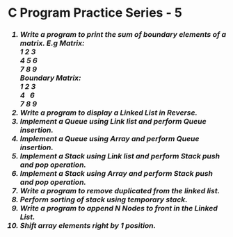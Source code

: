 <h1> C Program Practice Series - 5 </h1>
<h3><i>
<ol>
<li> Write a program to print the sum of boundary elements of a matrix. E.g
Matrix:<br>
1 2 3<br>
4 5 6<br>
7 8 9<br>
Boundary Matrix: <br>
 1 2 3<br>
 4 &nbsp;&nbsp;6<br>
 7 8 9
</li>
<li> Write a program to display a Linked List in Reverse. </li> 
<li> Implement a Queue using Link list and perform Queue insertion. </li> 
<li> Implement a Queue using Array and perform Queue insertion. </li>
<li> Implement a Stack using Link list and perform Stack push and pop operation. </li>
<li> Implement a Stack using Array and perform Stack push and pop operation. </li>
<li> Write a program to remove duplicated from the linked list. </li>
<li> Perform sorting of stack using temporary stack. </li>
<li> Write a program to append N Nodes to front in the Linked List.</li>
 <li> Shift array elements right by 1 position.</li>
</ol></i></h3>
